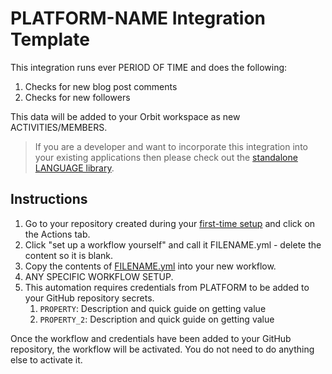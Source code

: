 # PLATFORM-NAME Integration Template

<!-- Summary -->

This integration runs ever PERIOD OF TIME and does the following:

1. Checks for new blog post comments
2. Checks for new followers

This data will be added to your Orbit workspace as new ACTIVITIES/MEMBERS.

> If you are a developer and want to incorporate this integration into your existing applications then please check out the [standalone LANGUAGE library](#).

## Instructions

1. Go to your repository created during your [first-time setup](../FIRST_TIME_SETUP.md) and click on the Actions tab.
2. Click "set up a workflow yourself" and call it FILENAME.yml - delete the content so it is blank.
3. Copy the contents of [FILENAME.yml](#) into your new workflow.
4. ANY SPECIFIC WORKFLOW SETUP.
5. This automation requires credentials from PLATFORM to be added to your GitHub repository secrets.
    1. `PROPERTY`: Description and quick guide on getting value
    2. `PROPERTY_2`: Description and quick guide on getting value

Once the workflow and credentials have been added to your GitHub repository, the workflow will be activated. You do not need to do anything else to activate it.
